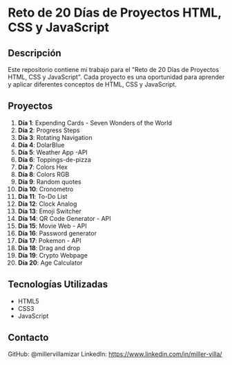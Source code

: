 # Reto de 20 Días de Proyectos HTML, CSS y JavaScript

## Descripción

Este repositorio contiene mi trabajo para el "Reto de 20 Días de Proyectos HTML, CSS y JavaScript". Cada proyecto es una oportunidad para aprender y aplicar diferentes conceptos de HTML, CSS y JavaScript.

## Proyectos

1. **Día 1**: Expending Cards - Seven Wonders of the World
2. **Día 2**: Progress Steps
3. **Día 3**: Rotating Navigation
4. **Día 4**: DolarBlue
5. **Día 5**: Weather App -API
6. **Día 6**: Toppings-de-pizza
7. **Día 7**: Colors Hex
8. **Día 8**: Colors RGB
9. **Día 9**: Random quotes
10. **Día 10**: Cronometro
11. **Día 11**: To-Do List
12. **Día 12**: Clock Analog
13. **Día 13**: Emoji Switcher
14. **Día 14**: QR Code Generator - API
15. **Día 15**: Movie Web - API
16. **Día 16**: Password generator
17. **Día 17**: Pokemon - API
18. **Día 18**: Drag and drop
19. **Día 19**: Crypto Webpage
20. **Día 20**: Age Calculator

## Tecnologías Utilizadas

- HTML5
- CSS3
- JavaScript

## Contacto

GitHub: @millervillamizar
LinkedIn: https://www.linkedin.com/in/miller-villa/
